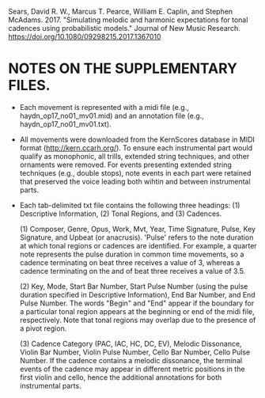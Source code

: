 Sears, David R. W., Marcus T. Pearce, William E. Caplin, and Stephen McAdams. 2017. "Simulating melodic and harmonic expectations for tonal cadences using probabilistic models." Journal of New Music Research. https://doi.org/10.1080/09298215.2017.1367010


NOTES ON THE SUPPLEMENTARY FILES.
========================

* Each movement is represented with a midi file (e.g., haydn_op17_no01_mv01.mid) and an annotation file (e.g., haydn_op17_no01_mv01.txt).

* All movements were downloaded from the KernScores database in MIDI format (http://kern.ccarh.org/). To ensure each instrumental part would qualify as monophonic, all trills, extended string techniques, and other ornaments were removed. For events presenting extended string techniques (e.g., double stops), note events in each part were retained that preserved the voice leading both wihtin and between instrumental parts. 

* Each tab-delimited txt file contains the following three headings: (1) Descriptive Information, (2) Tonal Regions, and (3) Cadences.

  (1) Composer, Genre, Opus, Work, Mvt, Year, Time Signature, Pulse, Key Signature, and Upbeat (or anacrusis). 'Pulse' refers to the note duration at which tonal regions or cadences are identified. For example, a quarter note represents the pulse duration in common time movements, so a cadence terminating on beat three receives a value of 3, whereas a cadence terminating on the and of beat three receives a value of 3.5.

  (2) Key, Mode, Start Bar Number, Start Pulse Number (using the pulse duration specified in Descriptive Information), End Bar Number, and End Pulse Number. The words "Begin" and "End" appear if the boundary for a particular tonal region appears at the beginning or end of the midi file, respectively. Note that tonal regions may overlap due to the presence of a pivot region.

  (3) Cadence Category (PAC, IAC, HC, DC, EV), Melodic Dissonance, Violin Bar Number, Violin Pulse Number, Cello Bar Number, Cello Pulse Number. If the cadence contains a melodic dissonance, the terminal events of the cadence may appear in different metric positions in the first violin and cello, hence the additional annotations for both instrumental parts.
